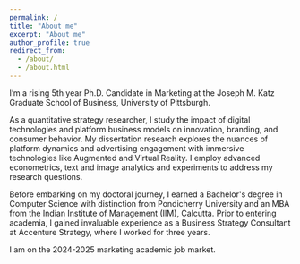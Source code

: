 ```yaml
---
permalink: /
title: "About me"
excerpt: "About me"
author_profile: true
redirect_from: 
  - /about/
  - /about.html
---
```


I’m a rising 5th year Ph.D. Candidate in Marketing at the Joseph M. Katz Graduate School of Business, University of Pittsburgh.

As a quantitative strategy researcher, I study the impact of digital technologies and platform business models on innovation, branding, and consumer behavior. My dissertation research explores the nuances of platform dynamics and advertising engagement with immersive technologies like Augmented and Virtual Reality. I employ advanced econometrics, text and image analytics and experiments to address my research questions.

Before embarking on my doctoral journey, I earned a Bachelor's degree in Computer Science with distinction from Pondicherry University and an MBA from the Indian Institute of Management (IIM), Calcutta. Prior to entering academia, I gained invaluable experience as a Business Strategy Consultant at Accenture Strategy, where I worked for three years.

I am on the 2024-2025 marketing academic job market.
